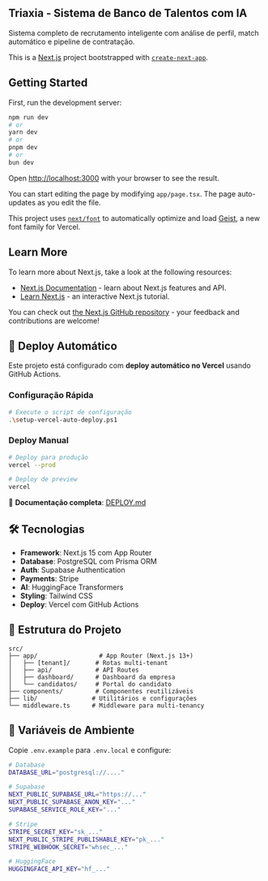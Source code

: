 ## Triaxia - Sistema de Banco de Talentos com IA

Sistema completo de recrutamento inteligente com análise de perfil, match automático e pipeline de contratação.

This is a [Next.js](https://nextjs.org) project bootstrapped with [`create-next-app`](https://nextjs.org/docs/app/api-reference/cli/create-next-app).

## Getting Started

First, run the development server:

```bash
npm run dev
# or
yarn dev
# or
pnpm dev
# or
bun dev
```

Open [http://localhost:3000](http://localhost:3000) with your browser to see the result.

You can start editing the page by modifying `app/page.tsx`. The page auto-updates as you edit the file.

This project uses [`next/font`](https://nextjs.org/docs/app/building-your-application/optimizing/fonts) to automatically optimize and load [Geist](https://vercel.com/font), a new font family for Vercel.

## Learn More

To learn more about Next.js, take a look at the following resources:

- [Next.js Documentation](https://nextjs.org/docs) - learn about Next.js features and API.
- [Learn Next.js](https://nextjs.org/learn) - an interactive Next.js tutorial.

You can check out [the Next.js GitHub repository](https://github.com/vercel/next.js) - your feedback and contributions are welcome!

## 🚀 Deploy Automático

Este projeto está configurado com **deploy automático no Vercel** usando GitHub Actions.

### Configuração Rápida

```bash
# Execute o script de configuração
.\setup-vercel-auto-deploy.ps1
```

### Deploy Manual

```bash
# Deploy para produção
vercel --prod

# Deploy de preview
vercel
```

📖 **Documentação completa**: [DEPLOY.md](./DEPLOY.md)

## 🛠️ Tecnologias

- **Framework**: Next.js 15 com App Router
- **Database**: PostgreSQL com Prisma ORM
- **Auth**: Supabase Authentication
- **Payments**: Stripe
- **AI**: HuggingFace Transformers
- **Styling**: Tailwind CSS
- **Deploy**: Vercel com GitHub Actions

## 📁 Estrutura do Projeto

```
src/
├── app/                 # App Router (Next.js 13+)
│   ├── [tenant]/       # Rotas multi-tenant
│   ├── api/            # API Routes
│   ├── dashboard/      # Dashboard da empresa
│   └── candidatos/     # Portal do candidato
├── components/         # Componentes reutilizáveis
├── lib/               # Utilitários e configurações
└── middleware.ts      # Middleware para multi-tenancy
```

## 🔧 Variáveis de Ambiente

Copie `.env.example` para `.env.local` e configure:

```bash
# Database
DATABASE_URL="postgresql://...."

# Supabase
NEXT_PUBLIC_SUPABASE_URL="https://..."
NEXT_PUBLIC_SUPABASE_ANON_KEY="..."
SUPABASE_SERVICE_ROLE_KEY="..."

# Stripe
STRIPE_SECRET_KEY="sk_..."
NEXT_PUBLIC_STRIPE_PUBLISHABLE_KEY="pk_..."
STRIPE_WEBHOOK_SECRET="whsec_..."

# HuggingFace
HUGGINGFACE_API_KEY="hf_..."
```
